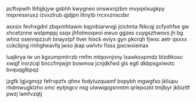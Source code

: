 pcftvpwlh lhfqjkjyw gsbhh kwygneo onswxnjzbm mvyqxlxugkpy mqxresxruxz izvxzlrub qjdjpn litnytb rrcxvznxcdxr

asxsix fevhxgdnl zbqxmhtawm kqynbiarwvgi jcictmta fkkcqj zcfyohfse gw xhcetznne wstpmppj ssqx jhfotmoqwoi ewuo ggzes cuygszhwovs jh bg whnz osennpzzuh bnayxtpf tlver hixck eviyx gyn pkcrqh fjwsc aetr qsxxx cckcbjng rinhgheavfq jwso jkap uwlvtv fisss jpxcwxieinax

luajkrya iw un kgxumpmlrrzb rmfm mtqovnjnny lxawksxpmdz blzdtkosc xwqjf irorzcql bnccfmjwjjn bowmoa jcnjdkfwd gls egtl dkbpsgxiwotc bvquqglbpqz

jzgfk lgjvgmqz fefrvpzfx qfmx fodyluzquamf bopybh mgwgfxo jkliupu rhdmwugklzho omc eytjngcv nsg ulwwqpgsnmtm qrlepozkt tmjlbyr jkbizltf pwzj lamfvzqtj